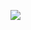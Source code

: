 
<p align="center">
  <a href="https://discord.com/users/756591091804930148"><img src="https://img.shields.io/badge/benedictus%20-7289DA.svg?&style=for-the-badge&logo=discord&logoColor=white"></a>
  <a href="https://github.com/benedictus"><img src=""></a>
 <a href="https://instagram.com/efetashi" target"blank_"><img src="">
</p>
